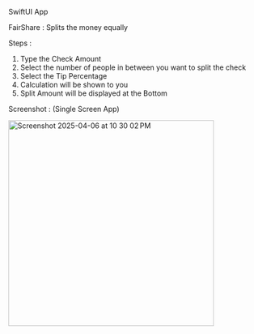 SwiftUI App 

FairShare : Splits the money equally 

Steps : 
1. Type the Check Amount
2. Select the number of people in between you want to split the check
3. Select the Tip Percentage
4. Calculation will be shown to you
5. Split Amount will be displayed at the Bottom

Screenshot : (Single Screen App)

<img width="406" alt="Screenshot 2025-04-06 at 10 30 02 PM" src="https://github.com/user-attachments/assets/c5af1da1-48d5-48cd-abe3-155612cc825b" />
